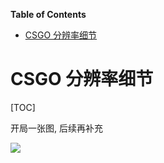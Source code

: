 <!-- START doctoc generated TOC please keep comment here to allow auto update -->
<!-- DON'T EDIT THIS SECTION, INSTEAD RE-RUN doctoc TO UPDATE -->
**Table of Contents**

- [CSGO 分辨率细节](#csgo-%E5%88%86%E8%BE%A8%E7%8E%87%E7%BB%86%E8%8A%82)

<!-- END doctoc generated TOC please keep comment here to allow auto update -->

# CSGO 分辨率细节

[TOC]

开局一张图, 后续再补充

![](CSGO_Resolution/res.png)
